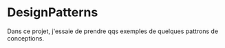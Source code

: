 # DesignPatterns
Dans ce projet, j'essaie de prendre qqs exemples de quelques pattrons de conceptions.
